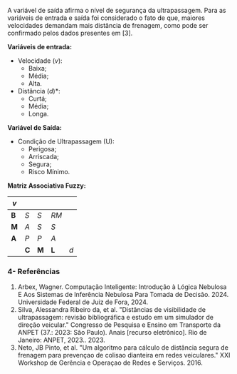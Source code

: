 A variável de saída afirma o nível de segurança da ultrapassagem.
Para as variáveis de entrada e saída foi considerado o fato de que, maiores velocidades demandam mais distância de frenagem, como pode ser confirmado pelos dados presentes em \[3\].



**Variáveis de entrada:**
- Velocidade ($v$):
    - Baixa;
    - Média;
    - Alta.
- Distância ($d$)*:
    - Curtá;
    - Média;
    - Longa.

**Variável de Saída:**
-   Condição de Ultrapassagem (U):
    - Perigosa;
    - Arriscada;
    - Segura;
    - Risco Mínimo.

**Matriz Associativa Fuzzy:**

| $v$ |    |   |    |   |
|-------|----|---|----|---|
| **B**    | $S$ | $S$ | $RM$  |   |
| **M**    | $A$  | $S$ | $S$  |   |
| **A**    | $P$  | $P$ | $A$  |   |
|       | **C** | **M** | **L** | $d$  |



### 4- Referências

1. Arbex, Wagner. Computação Inteligente: Introdução à Lógica Nebulosa E Aos Sistemas de Inferência Nebulosa Para Tomada de Decisão. 2024. Universidade Federal de Juiz de Fora, 2024.
2. Silva, Alessandra Ribeiro da, et al. "Distâncias de visibilidade de ultrapassagem: revisão bibliográfica e estudo em um simulador de direção veicular." Congresso de Pesquisa e Ensino em Transporte da ANPET (37.: 2023: São Paulo). Anais [recurso eletrônico]. Rio de Janeiro: ANPET, 2023.. 2023.
3. Neto, JB Pinto, et al. "Um algoritmo para cálculo de distância segura de frenagem para prevençao de colisao dianteira em redes veiculares." XXI Workshop de Gerência e Operaçao de Redes e Serviços. 2016.